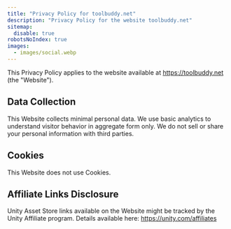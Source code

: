 ```yaml
---
title: "Privacy Policy for toolbuddy.net"
description: "Privacy Policy for the website toolbuddy.net"
sitemap:
  disable: true
robotsNoIndex: true
images:
  - images/social.webp
---
```


This Privacy Policy applies to the website available at https://toolbuddy.net (the "Website").

## Data Collection

This Website collects minimal personal data. We use basic analytics to understand visitor behavior in aggregate form only. We do not sell or share your personal information with third parties.

## Cookies

This Website does not use Cookies.

## Affiliate Links Disclosure

Unity Asset Store links available on the Website might be tracked by the Unity Affiliate program. Details available here: https://unity.com/affiliates
